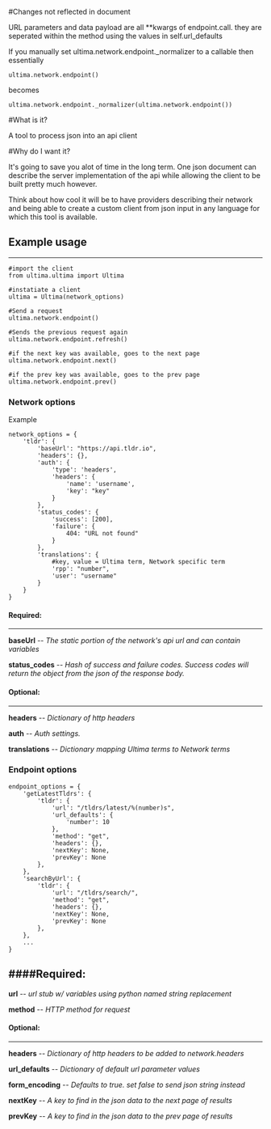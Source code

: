 #Changes not reflected in document

URL parameters and data payload are all **kwargs of endpoint.call.  they are seperated within the method using the values in self.url_defaults

If you manually set ultima.network.endpoint._normalizer to a callable then essentially

    ultima.network.endpoint()

becomes

    ultima.network.endpoint._normalizer(ultima.network.endpoint())

#What is it?

A tool to process json into an api client

#Why do I want it?

It's going to save you alot of time in the long term. One json document can describe the server implementation of the api while allowing the client to be built pretty much however.

Think about how cool it will be to have providers describing their network and being able to create a custom client from json input in any language for which this tool is available.

## Example usage
----------------
    #import the client
    from ultima.ultima import Ultima

    #instatiate a client
    ultima = Ultima(network_options)

	#Send a request
    ultima.network.endpoint()

	#Sends the previous request again
    ultima.network.endpoint.refresh()

	#if the next key was available, goes to the next page
    ultima.network.endpoint.next()

	#if the prev key was available, goes to the prev page
    ultima.network.endpoint.prev()

### Network options
Example

    network_options = {
        'tldr': {
            'baseUrl': "https://api.tldr.io",
            'headers': {},
            'auth': {
                'type': 'headers',
                'headers': {
                    'name': 'username',
                    'key': "key"
                }
            },
            'status_codes': {
                'success': [200],
                'failure': {
                    404: "URL not found"
                }
            },
            'translations': {
                #key, value = Ultima term, Network specific term
                'rpp': "number",
                'user': "username"
            }
        }
    }



#### Required:
--------------
**baseUrl** -- *The static portion of the network's api url and can contain variables*

**status_codes** -- *Hash of success and failure codes.  Success codes will return the object from the json of the response body.*


#### Optional:
--------------
**headers** -- *Dictionary of http headers*

**auth** -- *Auth settings.*

**translations** -- *Dictionary mapping Ultima terms to Network terms*

### Endpoint options

    endpoint_options = {
        'getLatestTldrs': {
            'tldr': {
                'url': "/tldrs/latest/%(number)s",
                'url_defaults': {
                    'number': 10
                },
                'method': "get",
                'headers': {},
                'nextKey': None,
                'prevKey': None
            },
        },
        'searchByUrl': {
            'tldr': {
                'url': "/tldrs/search/",
                'method': "get",
                'headers': {},
                'nextKey': None,
                'prevKey': None
            },
        },
        ...
    }

####Required:
-------------
**url** -- *url stub w/ variables using python named string replacement*

**method** -- *HTTP method for request*

#### Optional:
--------------
**headers** -- *Dictionary of http headers to be added to network.headers*

**url_defaults** -- *Dictionary of default url parameter values*

**form_encoding** -- *Defaults to true.  set false to send json string instead*

**nextKey** -- *A key to find in the json data to the next page of results*

**prevKey** -- *A key to find in the json data to the prev page of results*
